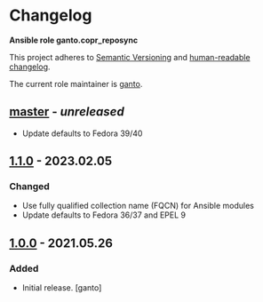 # Changelog

**Ansible role ganto.copr_reposync**

This project adheres to [Semantic Versioning](https://semver.org/spec/v2.0.0.html>)
and [human-readable changelog](https://keepachangelog.com/).

The current role maintainer is [ganto](https://github.com/ganto).

## [master](https://github.com/ganto/ansible-copr_reposync/release/tag/1.0.0...master) - _unreleased_

- Update defaults to Fedora 39/40


## [1.1.0](https://github.com/ganto/ansible-copr_reposync/releases/tag/1.1.0) - 2023.02.05

### Changed

- Use fully qualified collection name (FQCN) for Ansible modules
- Update defaults to Fedora 36/37 and EPEL 9


## [1.0.0](https://github.com/ganto/ansible-copr_reposync/releases/tag/1.0.0) - 2021.05.26

### Added

- Initial release. [ganto]
